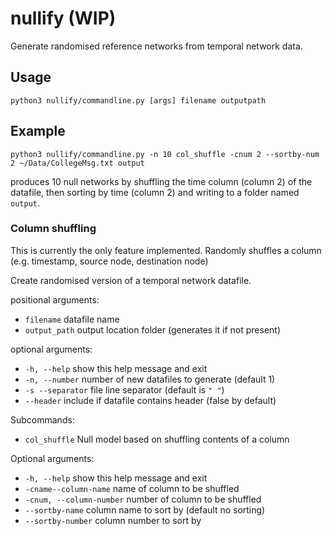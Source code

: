 # nullify (WIP)

Generate randomised reference networks from temporal network data. 

## Usage

```
python3 nullify/commandline.py [args] filename outputpath
```
## Example

```
python3 nullify/commandline.py -n 10 col_shuffle -cnum 2 --sortby-num 2 ~/Data/CollegeMsg.txt output
```

produces 10 null networks by shuffling the time column (column 2) of the datafile, then sorting by time (column 2) and writing to a folder named `output`.

### Column shuffling

This is currently the only feature implemented. Randomly shuffles a column (e.g. timestamp, source node, destination node)

Create randomised version of a temporal network datafile.

positional arguments:
* `filename` datafile name
* `output_path` output location folder (generates it if not present)

optional arguments:
* `-h, --help` show this help message and exit
* `-n, --number` number of new datafiles to generate (default 1)
* `-s --separator` file line separator (default is `" "`)
* `--header` include if datafile contains header (false by default)

Subcommands:
* `col_shuffle` Null model based on shuffling contents of a column

Optional arguments:
*  `-h, --help` show this help message and exit
*  `-cname--column-name` name of column to be shuffled
*  `-cnum, --column-number` number of column to be shuffled
*  `--sortby-name` column name to sort by (default no sorting)
*  `--sortby-number` column number to sort by